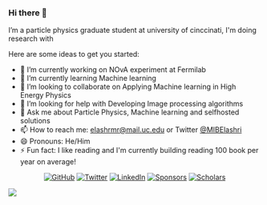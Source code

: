 ### Hi there 👋


I’m a particle physics graduate student at university of cinccinati, I'm doing research with 

Here are some ideas to get you started:

- 🔭 I’m currently working on NOvA experiment at Fermilab
- 🌱 I’m currently learning Machine learning 
- 👯 I’m looking to collaborate on Applying Machine learning in High Energy Physics
- 🤔 I’m looking for help with Developing Image processing algorithms 
- 💬 Ask me about Particle Physics, Machine learning and selfhosted solutions
- 📫 How to reach me: elashrmr@mail.uc.edu or Twitter [@MIBElashri](twitter.com/MIBElashri)
- 😄 Pronouns: He/Him
- ⚡ Fun fact: I like reading and I'm currently building reading 100 book per year on average!

<p align="center">
	<a href="https://github.com/MohamedElashri"><img src="https://img.shields.io/github/followers/MohamedElashri.svg?label=GitHub&style=social" alt="GitHub"></a>
	<a href="https://twitter.com/MIBElashri"><img src="https://img.shields.io/twitter/follow/MIBElashri?label=Twitter&style=social" alt="Twitter"></a>
	<a href="https://www.linkedin.com/in/mohamedelashri1"><img src="https://img.shields.io/badge/LinkedIn--_.svg?style=social&logo=linkedin" alt="LinkedIn"></a>
	<a href="https://github.com/sponsors/MohamedElashri"><img src="https://img.shields.io/badge/Sponsors--_.svg?style=social&logo=github&logoColor=EA4AAA" alt="Sponsors"></a>
	<a href="https://scholar.google.com/citations?user=XtPg3SIAAAAJ&hl=en"><img src="https://img.shields.io/badge/Scholar-1k-_.svg?style=social&logo=google-scholar" alt="Scholars"></a>
</p>

<a href="https://github.com/MohamedElashri/github-readme-stats">
  <!-- Change the `github-readme-stats.anuraghazra1.vercel.app` to `github-readme-stats.vercel.app`  -->
  <img align="center" src="https://github-readme-stats.vercel.app/api/top-langs/?username=anuraghazra&layout=compact&theme=radical" />
</a>


